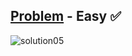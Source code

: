 [Problem](https://www.hackerrank.com/challenges/plus-minus/problem) - Easy :white_check_mark:
---
![solution05](https://user-images.githubusercontent.com/44196434/151678774-8e62083d-d0b4-44dd-b5ef-c07e7c9c8540.png)
